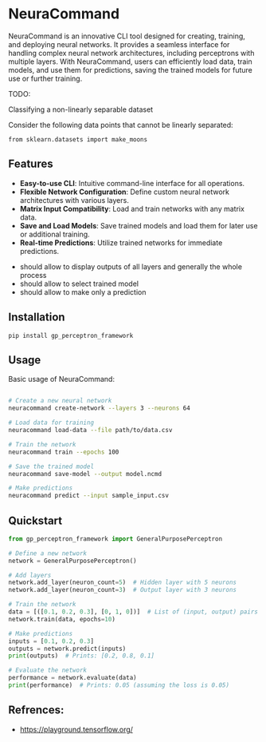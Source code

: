 # NeuraCommand
NeuraCommand is an innovative CLI tool designed for creating, training, and deploying neural networks. It provides a seamless interface for handling complex neural network architectures, including perceptrons with multiple layers. With NeuraCommand, users can efficiently load data, train models, and use them for predictions, saving the trained models for future use or further training.

TODO:

Classifying a non-linearly separable dataset

Consider the following data points that cannot be linearly separated:

`from sklearn.datasets import make_moons`


## Features
- **Easy-to-use CLI**: Intuitive command-line interface for all operations.
- **Flexible Network Configuration**: Define custom neural network architectures with various layers.
- **Matrix Input Compatibility**: Load and train networks with any matrix data.
- **Save and Load Models**: Save trained models and load them for later use or additional training.
- **Real-time Predictions**: Utilize trained networks for immediate predictions.

* should allow to display outputs of all layers and generally the whole process
* should allow to select trained model
* should allow to make only a prediction


## Installation

```shell
pip install gp_perceptron_framework
```
## Usage

Basic usage of NeuraCommand:

```bash

# Create a new neural network
neuracommand create-network --layers 3 --neurons 64

# Load data for training
neuracommand load-data --file path/to/data.csv

# Train the network
neuracommand train --epochs 100

# Save the trained model
neuracommand save-model --output model.ncmd

# Make predictions
neuracommand predict --input sample_input.csv
```

## Quickstart

```python
from gp_perceptron_framework import GeneralPurposePerceptron

# Define a new network
network = GeneralPurposePerceptron()

# Add layers
network.add_layer(neuron_count=5)  # Hidden layer with 5 neurons
network.add_layer(neuron_count=3)  # Output layer with 3 neurons

# Train the network
data = [([0.1, 0.2, 0.3], [0, 1, 0])]  # List of (input, output) pairs
network.train(data, epochs=10)

# Make predictions
inputs = [0.1, 0.2, 0.3]
outputs = network.predict(inputs)
print(outputs)  # Prints: [0.2, 0.8, 0.1]

# Evaluate the network
performance = network.evaluate(data)
print(performance)  # Prints: 0.05 (assuming the loss is 0.05)
```


## Refrences:

* https://playground.tensorflow.org/




